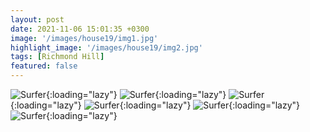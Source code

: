 ```yaml
---
layout: post
date: 2021-11-06 15:01:35 +0300
image: '/images/house19/img1.jpg'
highlight_image: '/images/house19/img2.jpg'
tags: [Richmond Hill]
featured: false
---
```


![Surfer]({{site.baseurl}}/images/house19/img3.jpg){:loading="lazy"}
![Surfer]({{site.baseurl}}/images/house19/img4.jpg){:loading="lazy"}
![Surfer]({{site.baseurl}}/images/house19/img5.jpg){:loading="lazy"}
![Surfer]({{site.baseurl}}/images/house19/img6.jpg){:loading="lazy"}
![Surfer]({{site.baseurl}}/images/house19/img7.jpg){:loading="lazy"}
![Surfer]({{site.baseurl}}/images/house19/img8.jpg){:loading="lazy"} 